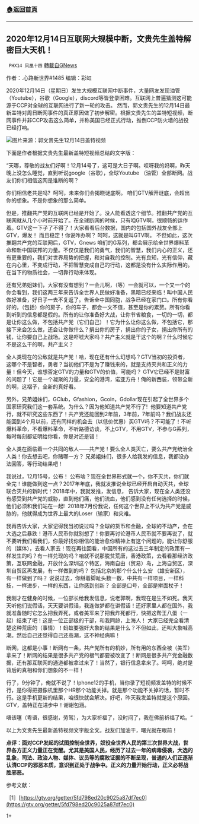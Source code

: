 ###  [:house:返回首頁](https://github.com/ourhimalayas/txt)
---

## 2020年12月14日互联网大规模中断，文贵先生盖特解密巨大天机！
` PHX14 凤凰十四` [轉載自GNews](https://gnews.org/zh-hans/650517/)

作者：.心路新世界#1485
编辑：彩虹

2020年12月14日（星期日）发生大规模互联网中断事件，大量网友发现油管（Youtube），谷歌（Google），discord等皆登录困难。互联网上普遍猜测这可能源于CCP对全球的互联网进行了新一轮的攻击。 然而，郭文贵先生的12月14日最新盖特对周日断网事件的真正原因做了初步解密。根据文贵先生的盖特短视频，断网事件并非CCP攻击这么简单，并称美国已经正式行动，推倒CCP防火墙的战役已经打响。

![]()![](https://gnews-media-offload.s3.amazonaws.com/wp-content/uploads/2020/12/14164115/cart1.png)图片来源：郭文贵先生12月14日盖特视频

下面是作者根据文贵先生最新盖特短视频总结的文字版：

“天哪，尊敬的战友们好啊！12月14号了，这可是大日子啊。哎呀我的妈啊，昨天晚上没怎么睡觉，直到听说google（谷歌），全球Youtube （油管）全部断网。战友们你们相信这网是谁断的啊？

你们相信老共是吗?  呵呵，未来你们会揭晓谜底啊。 咱们GTV解开谜底，会超出你的想象。不是你想象的那么简单。

但是，推翻共产党的互联网已经是开始了。没人能看透这个细节。推翻共产党的互联网就从几个小时前开始了。在全球断网的时候，只有咱GTV啊，很顺畅的运作着。GTV这一下子了不得了！大家看看后台数据，国内的包括国外战友全部上GTV，爆发！ 而且稳定！你说咋办啊？ 呵呵，这就是叫GTV啊。 不但如此，这次推翻共产党的互联网后，GTV，Gnews 咱们的G系列，都会展示给全世界爆料革命和新中国联邦的力量。不仅仅是我们的勇气，我们的智慧，我们内心的正义，还有更重要的，我们对世界局势的把握，和对自我的控制。光有良知，光有信仰，藏在内心里，不变成行动，不把智慧变成自己的行动，这都是没有什么实际作用的。在当下的物质社会，一切靠行动来体现。

还有兄弟姐妹们，大家有没有想到？一会儿啊，（等）一会就可以，一个又一个的你会看到，我们这两三年来告诉全世界人民做好准备，黑暗已经来临！叫中国人民做好准备，好日子一去不复返了。告诉全中国同胞，战争已经在家门口。所有你看好的，（包括）你的房子，你的车子，都会一文不值，甚至是你的累赘。所有你看到听到的信息都是假的。所有的让你准备好大战，让你节省粮食，一切的一切，都是让你这么做，不包括共产党（它们自己）！它为什么让你这么做，不包括它，那接下来会怎么做，还会让你做什么？捐出你的房子，捐出你的子女，捐出你所有的钱，让你要自己上战场。这是吓唬大家吗？共产主义就是干这个的啊？什么时候它不是这么干的啊，共产主义？

全人类现在的公敌就是共产党！哈，现在还有什么幻想吗？GTV当初的投资者，这哪个不是智者，勇者？当初他们不是为了赚钱来的，就是支持灭共和正义的力量！但今天，谁想否定GTV的力量和GTV的价值，可能吗？ GTV它已经不是财富的问题了！它是一个凝聚的力量，安全的港湾，诺亚方舟！俺的新西装，领带全新的啊，这褶子，全新的真好看。

另外，兄弟姐妹们，GClub，Gfashion，Gcoin，Gdollar现在引起了全世界多个国家研究我们这一套系统。为什么？因为他知道共产党不行了!  他要知道共产党行，就不研究这些东西了！共产党还能回到2年前，3年前，7年前吗？我们战友还能回到4个月以前，还有同样的机会去（以低价优惠）买GTV吗？不可能了！不听爆料革命，不看爆料革命，不听路德访谈，不上GTV，不用GTV，不参与G系列，每时每刻都证明给你看，你是对还是错！

全人类在面临着一个共同的敌人——共产党！要么全人类灭亡，要么共产党统治全人类！你去想去吧，你赌哪一方？ 兄弟姐妹们，很多人给我发的信息，我都没办法回答，等行动结果吧！

我说过，12月15号，公布！ 公布啥？现在全世界形式就一个，你不灭共，你们就全完！谁能做到这一点？2017年年底，我就发推说全球已经开启自动灭共，全球联合灭共的新时代！2018年中，我就发推，发信息， 告诉大家，现在全人类还没有感受到共产党的威胁，直到他们痛，他们流血，他们感到没有任何选择的时候，他们必须和我们站在一起!  2018年7月份我说，任何这个世界上不认为共产党是威胁的，他就得成为世界上最大的Loser（输家）和灾难。

我再告诉大家，大家记得我当初说过吗？全球的货币和金融，全球的不动产，会在大选之后暴跌！港币人民币你就别想了！你要再讨论港币人民币就不要再说了，就不要听我们看我们，你最好找你相信的能治愈你精神上有这个问题的，能让你舒服的（媒体），去看人家去！现在再往回看，中国所有的这过去三年制定的政策有一样发生的吗？有一样兑现的吗？咱就不说那脱贫荒唐，香港政策，去看看那经济政策，互联网金融，开放什么深圳这个特区，海南自由（贸易）岛，上海自贸区，深圳自贸区再发展，有一样做到的吗？ 包括北京的那个什么什么安 （雄安新区），有一样做到了吗？ 说说过去，你掰着脚趾头数一数，中共有一样项目，一样科技，一样进步，一样的东西，让你感到创新？ 全部是口号，全部是擀面杖子！

我刚才在健身的时候，一位部长给我发信息，说老郭啊，我现在是生不如死。我天天听他们说假话，天天要讲假话，我连做梦都在讲假话！还好家里人都在国外，我就准备随时它怎么把我弄死，或者美军来了把我炸死都行，快把这帮王八蛋（一起）结束了吧！这是一位正部级的干部，和我同龄，上海人！ 大家已经完全看清楚这种荒唐的（事情）！蚂蚁要强奸大象的结果是什么？不但如此，还叫大象喊高潮。然后自己还觉得自己还高潮，这不神经病嘛！

断网，这都是小事！断网有一条，共产党所有的机妙，所有用的东西全被（美军）拿来了！断网的结果是很多共产党的根气都要被改变了！断网是很多共产党金融数据，还有那互联网的通道都被拿过来了！当然了，银行信息拿来了。呵呵，绝对是背后的真相和你们想象的不一样！

行了，9分钟了，俺就不说了！Iphone12的手机，当你录了短视频发盖特的时候不行，是你得把摄像机里那个HR那个功能关掉。就是那个功能不关掉的话，暂时不行。这是手机更新的结果，咱很快就会解决。好吧，昨天我发盖特就是这个原因。GTV，盖特正在进步中！谢谢包涵。

唔该噻（粤语，很感谢，劳驾），为大家祈福了，没时间了，我在佛前祈福了哈。“

以上为文贵先生最新盖特视频文字版全文。战友们加油干，曙光就在眼前！

**点评：面对CCP发起的试图控制全世界，奴役全世界人民的第三次世界大战，世界各方正义力量正在觉醒。尤其是美国人民，经历了过去一年的病毒侵袭，大选的乱象，司法、政治人物、媒体、议员等的腐败证据的不断呈现，普通的人们正逐渐认清CCP的邪恶本质，意识到正处于战争中。正义的力量开始行动，正义必将战胜邪恶。**

参考文献：

［1］[https://gtv.org/getter/5fd798ed20c9025a87df7ec0](https://gtv.org/getter/5fd798ed20c9025a87df7ec0)

1+
